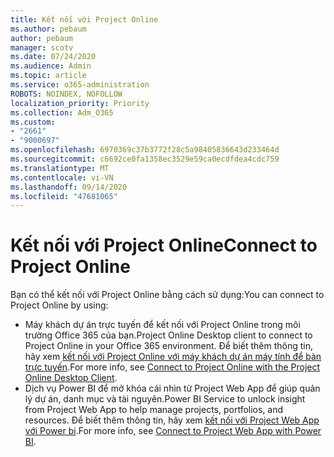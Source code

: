 ```yaml
---
title: Kết nối với Project Online
ms.author: pebaum
author: pebaum
manager: scotv
ms.date: 07/24/2020
ms.audience: Admin
ms.topic: article
ms.service: o365-administration
ROBOTS: NOINDEX, NOFOLLOW
localization_priority: Priority
ms.collection: Adm_O365
ms.custom:
- "2661"
- "9000697"
ms.openlocfilehash: 6970369c37b3772f28c5a98405836643d233464d
ms.sourcegitcommit: c6692ce0fa1358ec3529e59ca0ecdfdea4cdc759
ms.translationtype: MT
ms.contentlocale: vi-VN
ms.lasthandoff: 09/14/2020
ms.locfileid: "47681065"
---
```

# <a name="connect-to-project-online"></a><span data-ttu-id="8c870-102">Kết nối với Project Online</span><span class="sxs-lookup"><span data-stu-id="8c870-102">Connect to Project Online</span></span>

<span data-ttu-id="8c870-103">Bạn có thể kết nối với Project Online bằng cách sử dụng:</span><span class="sxs-lookup"><span data-stu-id="8c870-103">You can connect to Project Online by using:</span></span>

- <span data-ttu-id="8c870-104">Máy khách dự án trực tuyến để kết nối với Project Online trong môi trường Office 365 của bạn.</span><span class="sxs-lookup"><span data-stu-id="8c870-104">Project Online Desktop client to connect to Project Online in your Office 365 environment.</span></span> <span data-ttu-id="8c870-105">Để biết thêm thông tin, hãy xem [kết nối với Project Online với máy khách dự án máy tính để bàn trực tuyến](https://docs.microsoft.com/projectonline/connect-to-project-online-with-the-project-online-desktop-client).</span><span class="sxs-lookup"><span data-stu-id="8c870-105">For more info, see [Connect to Project Online with the Project Online Desktop Client](https://docs.microsoft.com/projectonline/connect-to-project-online-with-the-project-online-desktop-client).</span></span>  
- <span data-ttu-id="8c870-106">Dịch vụ Power BI để mở khóa cái nhìn từ Project Web App để giúp quản lý dự án, danh mục và tài nguyên.</span><span class="sxs-lookup"><span data-stu-id="8c870-106">Power BI Service to unlock insight from Project Web App to help manage projects, portfolios, and resources.</span></span> <span data-ttu-id="8c870-107">Để biết thêm thông tin, hãy xem [kết nối với Project Web App với Power bi](https://docs.microsoft.com/power-bi/service-connect-to-project-online).</span><span class="sxs-lookup"><span data-stu-id="8c870-107">For more info, see [Connect to Project Web App with Power BI](https://docs.microsoft.com/power-bi/service-connect-to-project-online).</span></span>  